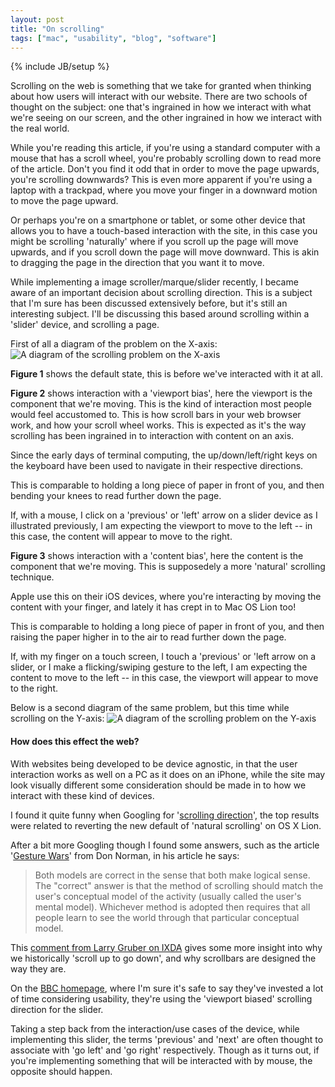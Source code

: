 ```yaml
---
layout: post
title: "On scrolling"
tags: ["mac", "usability", "blog", "software"]
---
```

{% include JB/setup %}

Scrolling on the web is something that we take for granted when thinking about how users will interact with our website. There are two schools of thought on the subject: one that's ingrained in how we interact with what we're seeing on our screen, and the other ingrained in how we interact with the real world.

While you're reading this article, if you're using a standard computer with a mouse that has a scroll wheel, you're probably scrolling down to read more of the article. Don't you find it odd that in order to move the page upwards, you're scrolling downwards? This is even more apparent if you're using a laptop with a trackpad, where you move your finger in a downward motion to move the page upward.

Or perhaps you're on a smartphone or tablet, or some other device that allows you to have a touch-based interaction with the site, in this case you might be scrolling 'naturally' where if you scroll up the page will move upwards, and if you scroll down the page will move downward. This is akin to dragging the page in the direction that you want it to move.

While implementing a image scroller/marque/slider recently, I became aware of an important decision about scrolling direction. This is a subject that I'm sure has been discussed extensively before, but it's still an interesting subject. I'll be discussing this based around scrolling within a 'slider' device, and scrolling a page.

First of all a diagram of the problem on the X-axis:
![A diagram of the scrolling problem on the X-axis](http://uk.omg.li/FlRH/scrolling.png)

**Figure 1** shows the default state, this is before we've interacted with it at all.

**Figure 2** shows interaction with a 'viewport bias', here the viewport is the component that we're moving. This is the kind of interaction most people would feel accustomed to. This is how scroll bars in your web browser work, and how your scroll wheel works. This is expected as it's the way scrolling has been ingrained in to interaction with content on an axis. 

Since the early days of terminal computing, the up/down/left/right keys on the keyboard have been used to navigate in their respective directions.

This is comparable to holding a long piece of paper in front of you, and then bending your knees to read further down the page.

If, with a mouse, I click on a 'previous' or 'left' arrow on a slider device as I illustrated previously, I am expecting the viewport to move to the left -- in this case, the content will appear to move to the right.

**Figure 3** shows interaction with a 'content bias', here the content is the component that we're moving. This is supposedely a more 'natural' scrolling technique. 

Apple use this on their iOS devices, where you're interacting by moving the content with your finger, and lately it has crept in to Mac OS Lion too! 

This is comparable to holding a long piece of paper in front of you, and then raising the paper higher in to the air to read further down the page.

If, with my finger on a touch screen, I touch a 'previous' or 'left arrow on a slider, or I make a flicking/swiping gesture to the left, I am expecting the content to move to the left -- in this case, the viewport will appear to move to the right.

Below is a second diagram of the same problem, but this time while scrolling on the Y-axis:
![A diagram of the scrolling problem on the Y-axis](http://uk.omg.li/FmnB/scrolling2.png)

#### How does this effect the web?
With websites being developed to be device agnostic, in that the user interaction works as well on a PC as it does on an iPhone, while the site may look visually different some consideration should be made in to how we interact with these kind of devices. 

I found it quite funny when Googling for '[scrolling direction](https://www.google.co.uk/search?q=scrolling+direction)', the top results were related to reverting the new default of 'natural scrolling' on OS X Lion.

After a bit more Googling though I found some answers, such as the article '[Gesture Wars](http://www.core77.com/blog/columns/gesture_wars_20272.asp)' from Don Norman, in his article he says:

> Both models are correct in the sense that both make logical sense. The "correct" answer is that the method of scrolling should match the user's conceptual model of the activity (usually called the user's mental model). Whichever method is adopted then requires that all people learn to see the world through that particular conceptual model.

This [comment from Larry Gruber on IXDA](http://www.ixda.org/node/30565#comment-82659) gives some more insight into why we historically 'scroll up to go down', and why scrollbars are designed the way they are.

On the [BBC homepage](http://www.bbc.co.uk/), where I'm sure it's safe to say they've invested a lot of time considering usability, they're using the 'viewport biased' scrolling direction for the slider.

Taking a step back from the interaction/use cases of the device, while implementing this slider, the terms 'previous' and 'next' are often thought to associate with 'go left' and 'go right' respectively. Though as it turns out, if you're implementing something that will be interacted with by mouse, the opposite should happen.